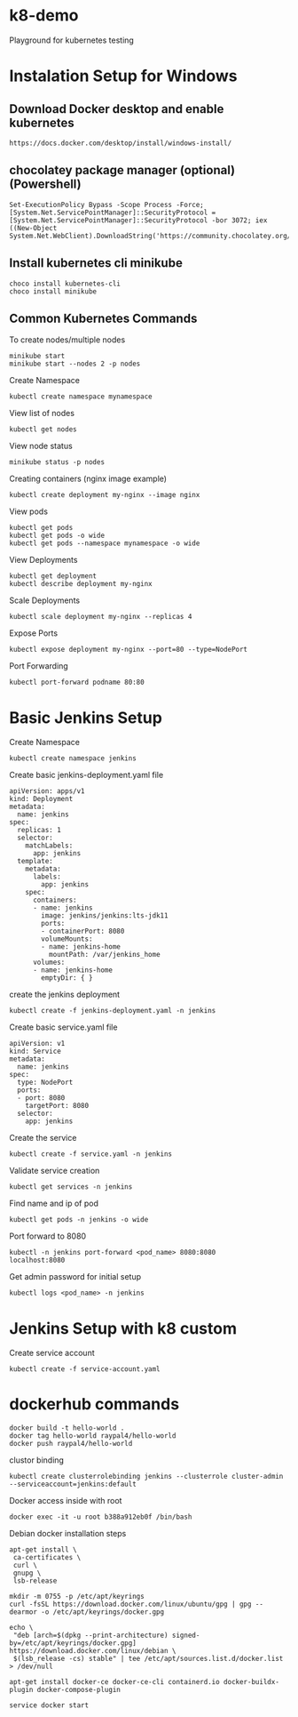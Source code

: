 # k8-demo

Playground for kubernetes testing

# Instalation Setup for Windows

## Download Docker desktop and enable kubernetes

```
https://docs.docker.com/desktop/install/windows-install/
```

## chocolatey package manager (optional) (Powershell)

```
Set-ExecutionPolicy Bypass -Scope Process -Force; [System.Net.ServicePointManager]::SecurityProtocol = [System.Net.ServicePointManager]::SecurityProtocol -bor 3072; iex ((New-Object System.Net.WebClient).DownloadString('https://community.chocolatey.org/install.ps1'))
```

## Install kubernetes cli minikube

```
choco install kubernetes-cli
choco install minikube
```

## Common Kubernetes Commands

To create nodes/multiple nodes

```
minikube start
minikube start --nodes 2 -p nodes
```

Create Namespace

```
kubectl create namespace mynamespace
```

View list of nodes

```
kubectl get nodes
```

View node status

```
minikube status -p nodes
```

Creating containers (nginx image example)

```
kubectl create deployment my-nginx --image nginx
```

View pods

```
kubectl get pods
kubectl get pods -o wide
kubectl get pods --namespace mynamespace -o wide
```

View Deployments

```
kubectl get deployment
kubectl describe deployment my-nginx
```

Scale Deployments

```
kubectl scale deployment my-nginx --replicas 4
```

Expose Ports

```
kubectl expose deployment my-nginx --port=80 --type=NodePort
```

Port Forwarding

```
kubectl port-forward podname 80:80
```

# Basic Jenkins Setup

Create Namespace

```
kubectl create namespace jenkins
```

Create basic jenkins-deployment.yaml file

```
apiVersion: apps/v1
kind: Deployment
metadata:
  name: jenkins
spec:
  replicas: 1
  selector:
    matchLabels:
      app: jenkins
  template:
    metadata:
      labels:
        app: jenkins
    spec:
      containers:
      - name: jenkins
        image: jenkins/jenkins:lts-jdk11
        ports:
        - containerPort: 8080
        volumeMounts:
        - name: jenkins-home
          mountPath: /var/jenkins_home
      volumes:
      - name: jenkins-home
        emptyDir: { }
```

create the jenkins deployment

```
kubectl create -f jenkins-deployment.yaml -n jenkins
```

Create basic service.yaml file

```
apiVersion: v1
kind: Service
metadata:
  name: jenkins
spec:
  type: NodePort
  ports:
  - port: 8080
    targetPort: 8080
  selector:
    app: jenkins
```

Create the service

```
kubectl create -f service.yaml -n jenkins
```

Validate service creation

```
kubectl get services -n jenkins
```

Find name and ip of pod

```
kubectl get pods -n jenkins -o wide
```

Port forward to 8080

```
kubectl -n jenkins port-forward <pod_name> 8080:8080
localhost:8080
```

Get admin password for initial setup

```
kubectl logs <pod_name> -n jenkins
```

# Jenkins Setup with k8 custom

Create service account

```
kubectl create -f service-account.yaml
```

# dockerhub commands

```
docker build -t hello-world .
docker tag hello-world raypal4/hello-world
docker push raypal4/hello-world
```

clustor binding

```
kubectl create clusterrolebinding jenkins --clusterrole cluster-admin --serviceaccount=jenkins:default
```

Docker access inside with root

```
docker exec -it -u root b388a912eb0f /bin/bash
```

Debian docker installation steps

```
apt-get install \
 ca-certificates \
 curl \
 gnupg \
 lsb-release

mkdir -m 0755 -p /etc/apt/keyrings
curl -fsSL https://download.docker.com/linux/ubuntu/gpg | gpg --dearmor -o /etc/apt/keyrings/docker.gpg

echo \
 "deb [arch=$(dpkg --print-architecture) signed-by=/etc/apt/keyrings/docker.gpg] https://download.docker.com/linux/debian \
 $(lsb_release -cs) stable" | tee /etc/apt/sources.list.d/docker.list > /dev/null

apt-get install docker-ce docker-ce-cli containerd.io docker-buildx-plugin docker-compose-plugin

service docker start
```
